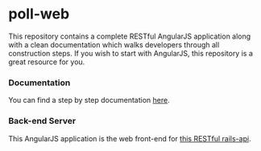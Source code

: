 # poll-web
This repository contains a complete RESTful AngularJS application along with a clean documentation which walks developers through all construction steps. If you wish to start with AngularJS, this repository is a great resource for you.

### Documentation
You can find a step by step documentation [here](https://docs.google.com/document/d/1mIeNBe-dkAeY1PAc3BV6UaLVJrkV8CkM3y9BoXThrhE/pub).

### Back-end Server
This AngularJS application is the web front-end for [this RESTful rails-api](https://github.com/mefeghhi/poll-api).
